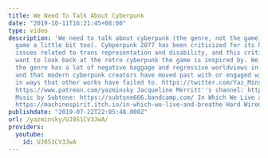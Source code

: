 ```yaml
---
title: We Need To Talk About Cyberpunk
date: "2019-10-11T16:21:45+08:00"
type: video
description: 'We need to talk about cyberpunk (the genre, not the game) (okay the
  game a little bit too). Cybperpunk 2077 has been criticized for its handling of
  issues related to trans representation and disability, and this criticism made me
  want to look back at the retro cyberpunk the game is inspired by. We can find that
  the genre has a lot of negative baggage and regressive worldviews in its roots,
  and that modern cyberpunk creators have moved past with or engaged with these ideas
  in ways that other works have failed to. https://twitter.com/Yaz_Minsky https://ko-fi.com/yazminsky
  https://www.patreon.com/yazminsky Jacqueline Merritt''s channel: https://www.youtube.com/channel/UCHIHyQrAZROU4LrK5nBNCjQ
  Music by Subtone: https://subtone666.bandcamp.com/ In Which We Live and Breathe:
  https://machinespirit.itch.io/in-which-we-live-and-breathe Hard Wired Island: https://www.kickstarter.com/projects/ettin/hard-wired-island'
publishdate: "2019-07-22T22:05:48.000Z"
url: /yazminsky/UJ8S1CV3JwA/
providers:
  youtube:
    id: UJ8S1CV3JwA
---
```

